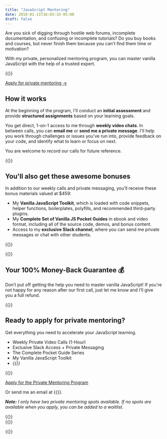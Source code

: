 ```yaml
---
title: "JavaScript Mentoring"
date: 2018-01-11T16:03:33-05:00
draft: false
---
```


Are you sick of digging through hostile web forums, incomplete documentation, and confusing or incomplete tutorials? Do you buy books and courses, but never finish them because you can't find them time or motivation?

With my private, personalized mentoring program, you can master vanilla JavaScript with the help of a trusted expert.

{{<cta for="mentoring">}}

<a class="btn" href="#ready-to-buy">Apply for private mentoring &rarr;</a>


## How it works

At the beginning of the program, I'll conduct an **initial assessment** and provide **structured assignments** based on your learning goals.

You get direct, 1-on-1 access to me through **weekly video chats**. In between calls, you can **email me** or **send me a private message**. I'll help you work through challenges or issues you've run into, provide feedback on your code, and identify what to learn or focus on next.

You are welcome to record our calls for future reference.

<div class="padding-top-large padding-bottom-large">{{<testimonial for="alexMuraro" photo="true">}}</div>


## You'll also get these awesome bonuses

In addition to our weekly calls and private messaging, you’ll receive these bonus materials valued at $459:

- My **Vanilla JavaScript Toolkit**, which is loaded with code snippets, helper functions, boilerplates, polyfills, and recommended third-party plugins.
- My **Complete Set of Vanilla JS Pocket Guides** in ebook and video format, including all of the source code, demos, and bonus content.
- Access to my **exclusive Slack channel**, where you can send me private messages or chat with other students.

{{<bonuses-special>}}

<div class="padding-top-large padding-bottom-large">{{<testimonial for="patriciaParker" photo="true">}}</div>


## Your 100% Money-Back Guarantee &#128176;

Don’t put off getting the help you need to master vanilla JavaScript! If you're not happy for any reason after our first call, just let me know and I’ll give you a full refund.


{{<cta for="bio">}}


<div class="callout" id="ready-to-buy">
	<h2>Ready to apply for private mentoring?</h2>
	<p>Get everything you need to accelerate your JavaScript learning.</p>
	<ul>
		<li>Weekly Private Video Calls <span class="text-small text-muted">(1-Hour)</span></li>
		<li>Exclusive Slack Access + Private Messaging</li>
		<li>The Complete Pocket Guide Series</li>
		<li>My Vanilla JavaScript Toolkit</li>
		<li><em>{{<price for="mentoring">}}</em></li>
	</ul>
	{{<cta for="mentoring-buy">}}
	<p><a class="btn btn-large btn-block edd-buy-now-button" href="mailto:&#099;&#104;&#114;&#105;&#115;&#064;&#103;&#111;&#109;&#097;&#107;&#101;&#116;&#104;&#105;&#110;&#103;&#115;&#046;&#099;&#111;&#109;?subject=Private%20Mentoring%20Program&body=Hi,%20I'm%20interested%20in%20the%20Private%20Mentoring%20Program.%20Thanks!">Apply for the Private Mentoring Program</a></p>
	<p>Or send me an email at {{<email params="subject=Private%20Mentoring%20Program&body=Hi,%20I'm%20interested%20in%20the%20Private%20Mentoring%20Program.%20Thanks!">}}.</p>
	<p><em><strong>Note:</strong> I only have two private mentoring spots available. If no spots are available when you apply, you can be added to a waitlist.</em></p>
</div>


<div class="padding-top-large padding-bottom">{{<testimonial for="kb" photo="true">}}</div>

<div class="padding-bottom-large">{{<testimonial for="mojtabaSeyedi" photo="true">}}</div>

{{<not-ready-yet>}}